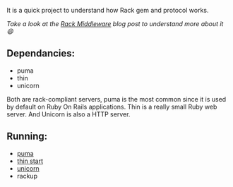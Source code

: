 It is a quick project to understand how Rack gem and protocol works.


*Take a look at the *[Rack Middleware](https://medium.com/@alicenscholze/rack-middleware-1313441bd185)* blog post to understand more about it 😄*

## Dependancies:
- puma
- thin
- unicorn

Both are rack-compliant servers, puma is the most common since it is used by default on Ruby On Rails applications. Thin is a really small Ruby web server. And Unicorn is also a HTTP server.

## Running:
- [puma](http://localhost:9292/)
- [thin start](http://localhost:3000/)
- [unicorn](http://localhost:8080/)
- rackup
